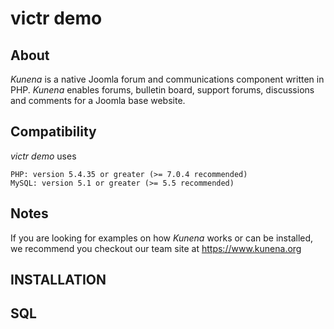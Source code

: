# victr demo

## About

*Kunena* is a native Joomla forum and communications component written in PHP. *Kunena* enables forums, bulletin board, support forums, discussions and comments for a Joomla base website.


## Compatibility

*victr demo* uses

    PHP: version 5.4.35 or greater (>= 7.0.4 recommended)
    MySQL: version 5.1 or greater (>= 5.5 recommended)


## Notes

If you are looking for examples on how *Kunena* works or can be installed, we recommend you checkout our team site at https://www.kunena.org


## INSTALLATION


## SQL

